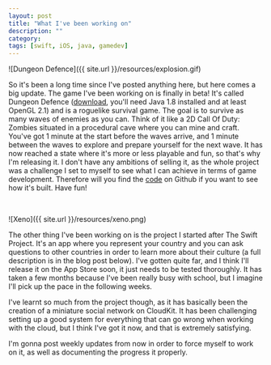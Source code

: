 ```yaml
---
layout: post
title: "What I've been working on"
description: ""
category:
tags: [swift, iOS, java, gamedev]
---
```


![Dungeon Defence]({{ site.url }}/resources/explosion.gif)

So it's been a long time since I've posted anything here, but here comes a big update. The game I've been working on is finally in beta! It's called Dungeon Defence (<a href="resources/Dungeon Defence beta 002.jar" target="_blank">download</a>, you'll need Java 1.8 installed and at least OpenGL 2.1) and is a roguelike survival game. The goal is to survive as many waves of enemies as you can. Think of it like a 2D Call Of Duty: Zombies situated in a procedural cave where you can mine and craft. You've got 1 minute at the start before the waves arrive, and 1 minute between the waves to explore and prepare yourself for the next wave. It has now reached a state where it's more or less playable and fun, so that's why I'm releasing it. I don't have any ambitions of selling it, as the whole project was a challenge I set to myself to see what I can achieve in terms of game development. Therefore will you find the <a href="https://github.com/simengangstad/Dungeon-Defence" target="_blank">code</a> on Github if you want to see how it's built. Have fun!

<br>

![Xeno]({{ site.url }}/resources/xeno.png)

The other thing I've been working on is the project I started after The Swift Project. It's an app where you represent your country and you can ask questions to other countries in order to learn more about their culture (a full description is in the blog post below). I've gotten quite far, and I think I'll release it on the App Store soon, it just needs to be tested thoroughly. It has taken a few months because I've been really busy with school, but I imagine I'll pick up the pace in the following weeks.

I've learnt so much from the project though, as it has basically been the creation of a miniature social network on CloudKit. It has been challenging setting up a good system for everything that can go wrong when working with the cloud, but I think I've got it now, and that is extremely satisfying.

I'm gonna post weekly updates from now in order to force myself to work on it, as well as documenting the progress it properly.
